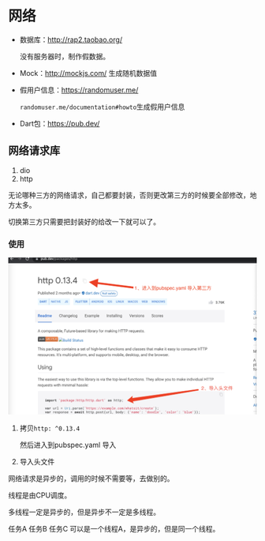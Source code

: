 # 网络

- 数据库：http://rap2.taobao.org/	

  没有服务器时，制作假数据。

- Mock：http://mockjs.com/	生成随机数据值

- 假用户信息：https://randomuser.me/

  `randomuser.me/documentation#howto`生成假用户信息

- Dart包：https://pub.dev/

## 网络请求库

1. dio
2. http

无论哪种三方的网络请求，自己都要封装，否则更改第三方的时候要全部修改，地方太多。

切换第三方只需要把封装好的给改一下就可以了。

### 使用

![image-20211211004404876](网络.assets/image-20211211004404876.png)

1. 拷贝`http: ^0.13.4`

   然后进入到pubspec.yaml 导入

2. 导入头文件

网络请求是异步的，调用的时候不需要等，去做别的。

线程是由CPU调度。

多线程一定是异步的，但是异步不一定是多线程。

任务A 任务B 任务C 可以是一个线程A，是异步的，但是同一个线程。
